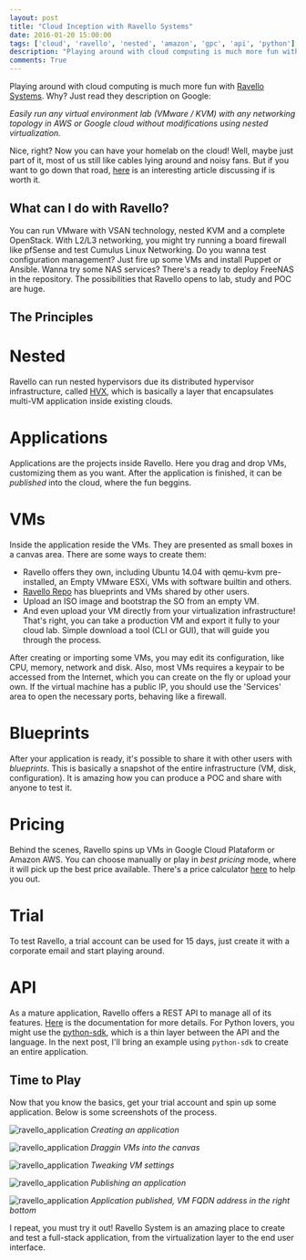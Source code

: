 ```yaml
---
layout: post
title: "Cloud Inception with Ravello Systems"
date: 2016-01-20 15:00:00
tags: ['cloud', 'ravello', 'nested', 'amazon', 'gpc', 'api', 'python']
description: "Playing around with cloud computing is much more fun with Ravello Systems. Why? Just read they description on Google: Easily run any virtual environment lab (VMware / KVM) with any networking topology in AWS or Google cloud without modifications using nested virtualization."
comments: True
---
```


Playing around with cloud computing is much more fun with [Ravello Systems](https://www.ravellosystems.com/). Why? Just read they description on Google:

*Easily run any virtual environment lab (VMware / KVM) with any networking topology in AWS or Google cloud without modifications using nested virtualization.*

Nice, right? Now you can have your homelab on the cloud! Well, maybe just part of it, most of us still like cables lying around and noisy fans. But if you want to go down that road, [here](http://www.virtuallanger.com/2015/07/09/can-you-replace-your-home-lab-with-ravello-systems/) is an interesting article discussing if is worth it.

## What can I do with Ravello?
You can run VMware with VSAN technology, nested KVM and a complete OpenStack. With L2/L3 networking, you might try running a board firewall like pfSense and test Cumulus Linux Networking. Do you wanna test configuration management? Just fire up some VMs and install Puppet or Ansible. Wanna try some NAS services? There's a ready to deploy FreeNAS in the repository.
The possibilities that Ravello opens to lab, study and POC are huge.

## The Principles
# Nested
Ravello can run nested hypervisors due its distributed hypervisor infrastructure, called [HVX](https://www.ravellosystems.com/technology/hvx), which is basically a layer that encapsulates multi-VM application inside existing clouds.

# Applications
Applications are the projects inside Ravello. Here you drag and drop VMs, customizing them as you want. After the application is finished, it can be *published* into the cloud, where the fun beggins.

# VMs
Inside the application reside the VMs. They are presented as small boxes in a canvas area. There are some ways to create them:

* Ravello offers they own, including Ubuntu 14.04 with qemu-kvm pre-installed, an Empty VMware ESXi, VMs with software builtin and others.
* [Ravello Repo](https://www.ravellosystems.com/repo) has  blueprints and VMs shared by other users.
* Upload an ISO image and bootstrap the SO from an empty VM.
* And even upload your VM directly from your virtualization infrastructure! That's right, you can take a production VM and export it fully to your cloud lab. Simple download a tool (CLI or GUI), that will guide you through the process.

After creating or importing some VMs, you may edit its configuration, like CPU, memory, network and disk. Also, most VMs requires a keypair to be accessed from the Internet, which you can create on the fly or upload your own.
If the virtual machine has a public IP, you should use the 'Services' area to open the necessary ports, behaving like a firewall.

# Blueprints
After your application is ready, it's possible to share it with other users with *blueprints*. This is basically a snapshot of the entire infrastructure (VM, disk, configuration). It is amazing how you can produce a POC and share with anyone to test it.

# Pricing
Behind the scenes, Ravello spins up VMs in Google Cloud Plataform or Amazon AWS. You can choose manually or play in *best pricing* mode, where it will pick up the best price available.
There's a price calculator [here](https://www.ravellosystems.com/pricing) to help you out.

# Trial
To test Ravello, a trial account can be used for 15 days, just create it with a corporate email and start playing around.

# API
As a mature application, Ravello offers a REST API to manage all of its features. [Here](https://www.ravellosystems.com/ravello-api-doc/) is the documentation for more details.
For Python lovers, you might use the [python-sdk](https://github.com/ravello/python-sdk), which is a thin layer between the API and the language.
In the next post, I'll bring an example using `python-sdk` to create an entire application.

## Time to Play
Now that you know the basics, get your trial account and spin up some application. Below is some screenshots of the process.


![ravello_application](/img/rav_create_application.png)
*Creating an application*

![ravello_application](/img/rav_canvas.png)
*Draggin VMs into the canvas*

![ravello_application](/img/rav_settings.png)
*Tweaking VM settings*

![ravello_application](/img/rav_publish.png)
*Publishing an application*

![ravello_application](/img/rav_published.png)
*Application published, VM FQDN address in the right bottom*


I repeat, you must try it out! Ravello System is an amazing place to create and test a full-stack application, from the virtualization layer to the end user interface.
